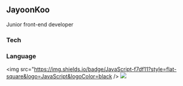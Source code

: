 ## JayoonKoo
Junior front-end developer

### Tech
### Language
<img src="https://img.shields.io/badge/JavaScript-f7df11?style=flat-square&logo=JavaScript&logoColor=black />
<img src="https://img.shields.io/badge/ReactNative-v0.66.4-green?logo=React"/>

<!--
**JayoonKoo/JayoonKoo** is a ✨ _special_ ✨ repository because its `README.md` (this file) appears on your GitHub profile.

Here are some ideas to get you started:

- 🔭 I’m currently working on ...
- 🌱 I’m currently learning ...
- 👯 I’m looking to collaborate on ...
- 🤔 I’m looking for help with ...
- 💬 Ask me about ...
- 📫 How to reach me: ...
- 😄 Pronouns: ...
- ⚡ Fun fact: ...
-->
